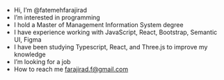 -  Hi, I’m @fatemehfarajirad
-  I’m interested in programming
-  I hold a Master of Management Information System degree
-  I have experience working with JavaScript, React, Bootstrap, Semantic UI, Figma
-  I have been studying Typescript, React, and Three.js to improve my knowledge
-  I’m looking for a job
-  How to reach me farajirad.f@gmail.com

<!---
fatemehfarajirad/fatemehfarajirad is a ✨ special ✨ repository because its `README.md` (this file) appears on your GitHub profile.
You can click the Preview link to take a look at your changes.
--->

